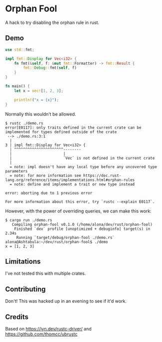 # Orphan Fool

A hack to try disabling the orphan rule in rust.

## Demo

```rust
use std::fmt;

impl fmt::Display for Vec<i32> {
    fn fmt(&self, f: &mut fmt::Formatter) -> fmt::Result {
        fmt::Debug::fmt(self, f)
    }
}

fn main() {
    let x = vec![1, 2, 3];

    println!("x = {x}");
}
```

Normally this wouldn't be allowed.

```
$ rustc ./demo.rs 
error[E0117]: only traits defined in the current crate can be implemented for types defined outside of the crate
 --> ./demo.rs:3:1
  |
3 | impl fmt::Display for Vec<i32> {
  | ^^^^^^^^^^^^^^^^^^^^^^--------
  |                       |
  |                       `Vec` is not defined in the current crate
  |
  = note: impl doesn't have any local type before any uncovered type parameters
  = note: for more information see https://doc.rust-lang.org/reference/items/implementations.html#orphan-rules
  = note: define and implement a trait or new type instead

error: aborting due to 1 previous error

For more information about this error, try `rustc --explain E0117`.
```

However, with the power of overriding queries, we can make this work:

```
$ cargo run ./demo.rs 
   Compiling orphan-fool v0.1.0 (/home/alona/dev/rust/orphan-fool)
    Finished `dev` profile [unoptimized + debuginfo] target(s) in 2.34s
     Running `target/debug/orphan-fool ./demo.rs`
alona@Ashtabula:~/dev/rust/orphan-fool$ ./demo 
x = [1, 2, 3]
```

## Limitations

I've not tested this with multiple crates.

## Contributing

Don't! This was hacked up in an evening to see if it'd work.

## Credits

Based on <https://jyn.dev/rustc-driver/> and <https://github.com/thomcc/ubrustc>
